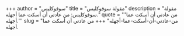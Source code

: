 +++
author = "سوفوكليس"
title = "مقولة سوفوكليس"
description = "مقولة سوفوكليس: من عادتي أن أسكت عما أجهله."
quote = '''من عادتي أن أسكت عما أجهله.''' 
slug = "من-عادتي-أن-أسكت-عما-أجهله"
+++
من عادتي أن أسكت عما أجهله.
